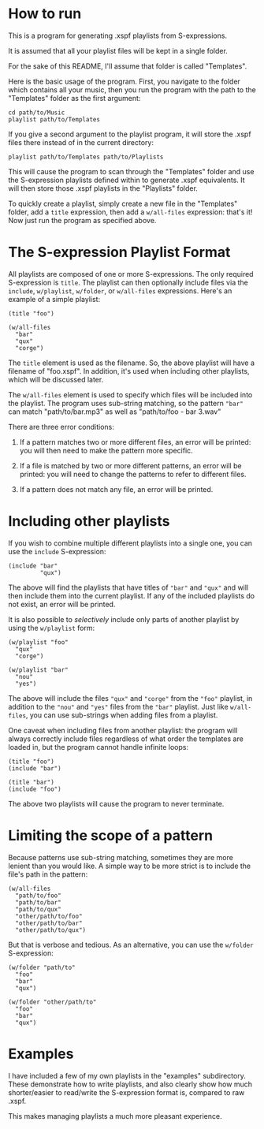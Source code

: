 How to run
==========

This is a program for generating .xspf playlists from S-expressions.

It is assumed that all your playlist files will be kept in a single folder.

For the sake of this README, I'll assume that folder is called "Templates".

Here is the basic usage of the program. First, you navigate to the folder
which contains all your music, then you run the program with the path to the
"Templates" folder as the first argument:

    cd path/to/Music
    playlist path/to/Templates

If you give a second argument to the playlist program, it will store the
.xspf files there instead of in the current directory:

    playlist path/to/Templates path/to/Playlists

This will cause the program to scan through the "Templates" folder and use
the S-expression playlists defined within to generate .xspf equivalents.
It will then store those .xspf playlists in the "Playlists" folder.

To quickly create a playlist, simply create a new file in the "Templates"
folder, add a `title` expression, then add a `w/all-files` expression: that's
it! Now just run the program as specified above.


The S-expression Playlist Format
================================

All playlists are composed of one or more S-expressions. The only required
S-expression is `title`. The playlist can then optionally include files via
the `include`, `w/playlist`, `w/folder`, or `w/all-files` expressions. Here's
an example of a simple playlist:

    (title "foo")

    (w/all-files
      "bar"
      "qux"
      "corge")

The `title` element is used as the filename. So, the above playlist will have
a filename of "foo.xspf". In addition, it's used when including other
playlists, which will be discussed later.

The `w/all-files` element is used to specify which files will be included into
the playlist. The program uses sub-string matching, so the pattern `"bar"` can
match "path/to/bar.mp3" as well as "path/to/foo - bar 3.wav"


There are three error conditions:

 1. If a pattern matches two or more different files, an error will be
    printed: you will then need to make the pattern more specific.

 2. If a file is matched by two or more different patterns, an error will be
    printed: you will need to change the patterns to refer to different files.

 3. If a pattern does not match any file, an error will be printed.


Including other playlists
=========================

If you wish to combine multiple different playlists into a single one, you can
use the `include` S-expression:

    (include "bar"
             "qux")

The above will find the playlists that have titles of `"bar"` and `"qux"` and
will then include them into the current playlist. If any of the included
playlists do not exist, an error will be printed.

It is also possible to *selectively* include only parts of another playlist by
using the `w/playlist` form:

    (w/playlist "foo"
      "qux"
      "corge")

    (w/playlist "bar"
      "nou"
      "yes")

The above will include the files `"qux"` and `"corge"` from the `"foo"`
playlist, in addition to the `"nou"` and `"yes"` files from the `"bar"`
playlist. Just like `w/all-files`, you can use sub-strings when adding files
from a playlist.

One caveat when including files from another playlist: the program will always
correctly include files regardless of what order the templates are loaded in,
but the program cannot handle infinite loops:

    (title "foo")
    (include "bar")

    (title "bar")
    (include "foo")

The above two playlists will cause the program to never terminate.


Limiting the scope of a pattern
===============================

Because patterns use sub-string matching, sometimes they are more lenient than
you would like. A simple way to be more strict is to include the file's path
in the pattern:

    (w/all-files
      "path/to/foo"
      "path/to/bar"
      "path/to/qux"
      "other/path/to/foo"
      "other/path/to/bar"
      "other/path/to/qux")

But that is verbose and tedious. As an alternative, you can use the `w/folder`
S-expression:

    (w/folder "path/to"
      "foo"
      "bar"
      "qux")

    (w/folder "other/path/to"
      "foo"
      "bar"
      "qux")


Examples
========

I have included a few of my own playlists in the "examples" subdirectory.
These demonstrate how to write playlists, and also clearly show how much
shorter/easier to read/write the S-expression format is, compared to raw
.xspf.

This makes managing playlists a much more pleasant experience.
